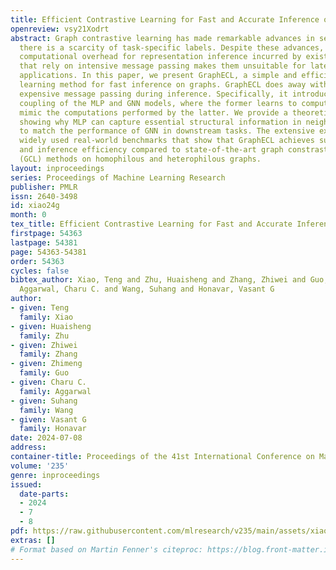 ```yaml
---
title: Efficient Contrastive Learning for Fast and Accurate Inference on Graphs
openreview: vsy21Xodrt
abstract: Graph contrastive learning has made remarkable advances in settings where
  there is a scarcity of task-specific labels. Despite these advances, the significant
  computational overhead for representation inference incurred by existing methods
  that rely on intensive message passing makes them unsuitable for latency-constrained
  applications. In this paper, we present GraphECL, a simple and efficient contrastive
  learning method for fast inference on graphs. GraphECL does away with the need for
  expensive message passing during inference. Specifically, it introduces a novel
  coupling of the MLP and GNN models, where the former learns to computationally efficiently
  mimic the computations performed by the latter. We provide a theoretical analysis
  showing why MLP can capture essential structural information in neighbors well enough
  to match the performance of GNN in downstream tasks. The extensive experiments on
  widely used real-world benchmarks that show that GraphECL achieves superior performance
  and inference efficiency compared to state-of-the-art graph constrastive learning
  (GCL) methods on homophilous and heterophilous graphs.
layout: inproceedings
series: Proceedings of Machine Learning Research
publisher: PMLR
issn: 2640-3498
id: xiao24g
month: 0
tex_title: Efficient Contrastive Learning for Fast and Accurate Inference on Graphs
firstpage: 54363
lastpage: 54381
page: 54363-54381
order: 54363
cycles: false
bibtex_author: Xiao, Teng and Zhu, Huaisheng and Zhang, Zhiwei and Guo, Zhimeng and
  Aggarwal, Charu C. and Wang, Suhang and Honavar, Vasant G
author:
- given: Teng
  family: Xiao
- given: Huaisheng
  family: Zhu
- given: Zhiwei
  family: Zhang
- given: Zhimeng
  family: Guo
- given: Charu C.
  family: Aggarwal
- given: Suhang
  family: Wang
- given: Vasant G
  family: Honavar
date: 2024-07-08
address:
container-title: Proceedings of the 41st International Conference on Machine Learning
volume: '235'
genre: inproceedings
issued:
  date-parts:
  - 2024
  - 7
  - 8
pdf: https://raw.githubusercontent.com/mlresearch/v235/main/assets/xiao24g/xiao24g.pdf
extras: []
# Format based on Martin Fenner's citeproc: https://blog.front-matter.io/posts/citeproc-yaml-for-bibliographies/
---
```

